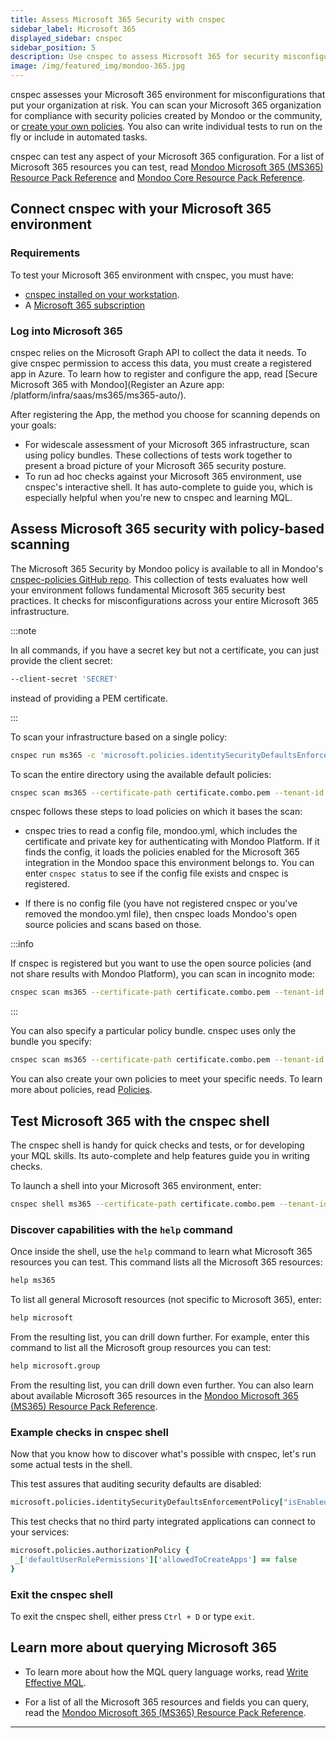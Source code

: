 ```yaml
---
title: Assess Microsoft 365 Security with cnspec
sidebar_label: Microsoft 365
displayed_sidebar: cnspec
sidebar_position: 5
description: Use cnspec to assess Microsoft 365 for security misconfigurations
image: /img/featured_img/mondoo-365.jpg
---
```


cnspec assesses your Microsoft 365 environment for misconfigurations that put your organization at risk. You can scan your Microsoft 365 organization for compliance with security policies created by Mondoo or the community, or [create your own policies](/cnspec/cnspec-policies/write/). You also can write individual tests to run on the fly or include in automated tasks.

cnspec can test any aspect of your Microsoft 365 configuration. For a list of Microsoft 365 resources you can test, read [Mondoo Microsoft 365 (MS365) Resource Pack Reference](/mql/resources/ms365-pack/) and [Mondoo Core Resource Pack Reference](/mql/resources/core-pack/).

## Connect cnspec with your Microsoft 365 environment

### Requirements

To test your Microsoft 365 environment with cnspec, you must have:

- [cnspec installed on your workstation](/cnspec/).
- A [Microsoft 365 subscription](https://www.microsoft.com/en-us/microsoft-365)

### Log into Microsoft 365

cnspec relies on the Microsoft Graph API to collect the data it needs. To give cnspec permission to access this data, you must create a registered app in Azure. To learn how to register and configure the app, read [Secure Microsoft 365 with Mondoo](Register an Azure app: /platform/infra/saas/ms365/ms365-auto/).

After registering the App, the method you choose for scanning depends on your goals:

- For widescale assessment of your Microsoft 365 infrastructure, scan using policy bundles. These collections of tests work together to present a broad picture of your Microsoft 365 security posture.
- To run ad hoc checks against your Microsoft 365 environment, use cnspec's interactive shell. It has auto-complete to guide you, which is especially helpful when you're new to cnspec and learning MQL.

## Assess Microsoft 365 security with policy-based scanning

The Microsoft 365 Security by Mondoo policy is available to all in Mondoo's [cnspec-policies GitHub repo](https://github.com/mondoohq/cnspec-policies/tree/main/core). This collection of tests evaluates how well your environment follows fundamental Microsoft 365 security best practices. It checks for misconfigurations across your entire Microsoft 365 infrastructure.

:::note

In all commands, if you have a secret key but not a certificate, you can just provide the client secret:

```bash
--client-secret 'SECRET'
```

instead of providing a PEM certificate.

:::

To scan your infrastructure based on a single policy:

```bash
cnspec run ms365 -c 'microsoft.policies.identitySecurityDefaultsEnforcementPolicy["isEnabled"] == false' --certificate-path certificate.combo.pem --tenant-id YOUR-TENANT-ID --client-id YOUR-CLIENT-ID
```

To scan the entire directory using the available default policies:

```bash
cnspec scan ms365 --certificate-path certificate.combo.pem --tenant-id YOUR-TENANT-ID --client-id YOUR-CLIENT-ID
```

cnspec follows these steps to load policies on which it bases the scan:

- cnspec tries to read a config file, mondoo.yml, which includes the certificate and private key for authenticating with Mondoo Platform. If it finds the config, it loads the policies enabled for the Microsoft 365 integration in the Mondoo space this environment belongs to. You can enter `cnspec status` to see if the config file exists and cnspec is registered.

- If there is no config file (you have not registered cnspec or you've removed the mondoo.yml file), then cnspec loads Mondoo's open source policies and scans based on those.

:::info

If cnspec is registered but you want to use the open source policies (and not share results with Mondoo Platform), you can scan in incognito mode:

```bash
cnspec scan ms365 --certificate-path certificate.combo.pem --tenant-id YOUR-TENANT-ID --client-id YOUR-CLIENT-ID --incognito
```

:::

You can also specify a particular policy bundle. cnspec uses only the bundle you specify:

```bash
cnspec scan ms365 --certificate-path certificate.combo.pem --tenant-id YOUR-TENANT-ID --client-id YOUR-CLIENT-ID --policy-bundle mondoo-ms365-security.mql.yaml
```

You can also create your own policies to meet your specific needs. To learn more about policies, read [Policies](/cnspec/cnspec-policies/).

## Test Microsoft 365 with the cnspec shell

The cnspec shell is handy for quick checks and tests, or for developing your MQL skills. Its auto-complete and help features guide you in writing checks.

To launch a shell into your Microsoft 365 environment, enter:

```bash
cnspec shell ms365 --certificate-path certificate.combo.pem --tenant-id YOUR-TENANT-ID --client-id YOUR-CLIENT-ID
```

### Discover capabilities with the `help` command

Once inside the shell, use the `help` command to learn what Microsoft 365 resources you can test. This command lists all the Microsoft 365 resources:

```coffeescript
help ms365
```

To list all general Microsoft resources (not specific to Microsoft 365), enter:

```coffeescript
help microsoft
```

From the resulting list, you can drill down further. For example, enter this command to list all the Microsoft group resources you can test:

```coffeescript
help microsoft.group
```

From the resulting list, you can drill down even further. You can also learn about available Microsoft 365 resources in the [Mondoo Microsoft 365 (MS365) Resource Pack Reference](/mql/resources/ms365-pack/).

### Example checks in cnspec shell

Now that you know how to discover what's possible with cnspec, let's run some actual tests in the shell.

This test assures that auditing security defaults are disabled:

```coffeescript
microsoft.policies.identitySecurityDefaultsEnforcementPolicy["isEnabled"] == false
```

This test checks that no third party integrated applications can connect to your services:

```coffeescript
microsoft.policies.authorizationPolicy {
 _['defaultUserRolePermissions']['allowedToCreateApps'] == false
}
```

### Exit the cnspec shell

To exit the cnspec shell, either press `Ctrl + D` or type `exit`.

## Learn more about querying Microsoft 365

- To learn more about how the MQL query language works, read [Write Effective MQL](/mql/mql.write/).

- For a list of all the Microsoft 365 resources and fields you can query, read the [Mondoo Microsoft 365 (MS365) Resource Pack Reference](/mql/resources/ms365-pack/).

---
